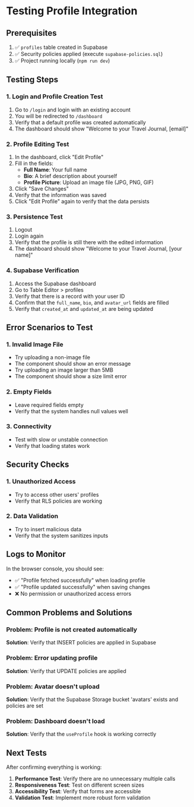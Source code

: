 # Testing Profile Integration

## Prerequisites

1. ✅ `profiles` table created in Supabase
2. ✅ Security policies applied (execute `supabase-policies.sql`)
3. ✅ Project running locally (`npm run dev`)

## Testing Steps

### 1. Login and Profile Creation Test

1. Go to `/login` and login with an existing account
2. You will be redirected to `/dashboard`
3. Verify that a default profile was created automatically
4. The dashboard should show "Welcome to your Travel Journal, [email]"

### 2. Profile Editing Test

1. In the dashboard, click "Edit Profile"
2. Fill in the fields:
   - **Full Name**: Your full name
   - **Bio**: A brief description about yourself
   - **Profile Picture**: Upload an image file (JPG, PNG, GIF)
3. Click "Save Changes"
4. Verify that the information was saved
5. Click "Edit Profile" again to verify that the data persists

### 3. Persistence Test

1. Logout
2. Login again
3. Verify that the profile is still there with the edited information
4. The dashboard should show "Welcome to your Travel Journal, [your name]"

### 4. Supabase Verification

1. Access the Supabase dashboard
2. Go to Table Editor > profiles
3. Verify that there is a record with your user ID
4. Confirm that the `full_name`, `bio`, and `avatar_url` fields are filled
5. Verify that `created_at` and `updated_at` are being updated

## Error Scenarios to Test

### 1. Invalid Image File

- Try uploading a non-image file
- The component should show an error message
- Try uploading an image larger than 5MB
- The component should show a size limit error

### 2. Empty Fields

- Leave required fields empty
- Verify that the system handles null values well

### 3. Connectivity

- Test with slow or unstable connection
- Verify that loading states work

## Security Checks

### 1. Unauthorized Access

- Try to access other users' profiles
- Verify that RLS policies are working

### 2. Data Validation

- Try to insert malicious data
- Verify that the system sanitizes inputs

## Logs to Monitor

In the browser console, you should see:

- ✅ "Profile fetched successfully" when loading profile
- ✅ "Profile updated successfully" when saving changes
- ❌ No permission or unauthorized access errors

## Common Problems and Solutions

### Problem: Profile is not created automatically

**Solution**: Verify that INSERT policies are applied in Supabase

### Problem: Error updating profile

**Solution**: Verify that UPDATE policies are applied

### Problem: Avatar doesn't upload

**Solution**: Verify that the Supabase Storage bucket 'avatars' exists and policies are set

### Problem: Dashboard doesn't load

**Solution**: Verify that the `useProfile` hook is working correctly

## Next Tests

After confirming everything is working:

1. **Performance Test**: Verify there are no unnecessary multiple calls
2. **Responsiveness Test**: Test on different screen sizes
3. **Accessibility Test**: Verify that forms are accessible
4. **Validation Test**: Implement more robust form validation
